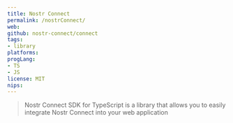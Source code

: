```yaml
---
title: Nostr Connect
permalink: /nostrConnect/
web: 
github: nostr-connect/connect
tags:
- library
platforms: 
progLang: 
- TS
- JS
license: MIT
nips:
---
```


> Nostr Connect SDK for TypeScript is a library that allows you to easily integrate Nostr Connect into your web application

